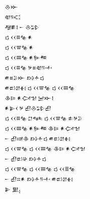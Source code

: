 <div class='block'>
<div class='line'>𒊮𒁍</div>
<div class='line'>𒊏𒀀𒄣</div>
<div class='line'>𒆷𒀾𒋙 𒀸 𒊮𒁉</div>
<div class='line'>𒌓 𒌋𒌋𒐋𒆚 𒀭</div>
<div class='line'>𒌓 𒌋𒌋𒐌𒆚 𒀭</div>
<div class='line'>𒌓 𒌋𒌋𒐍𒆚 𒀭𒌉𒍣</div>
<div class='line'>𒌓 𒌋𒌋𒐋𒆚 𒃻𒊺𒊏𒀀𒋾</div>
<div class='line'>𒌑𒊺𒊒𒁍 𒋳𒅆𒌓</div>
<div class='line'>𒌑𒆗𒇻𒈬 𒌓 𒌋𒌋𒐌𒆚 𒌓 𒌋𒌋𒐍𒆚</div>
<div class='line'>𒆠𒄿 𒀭𒉏𒈠 𒅁𒁍𒋙</div>
<div class='line'>𒀭𒉌𒌋 𒃻 𒌷𒊮𒁉𒌷</div>
<div class='line'>𒌓 𒌋𒌋𒐋𒆚 𒆸𒈝 𒌓 𒌋𒌋𒐌𒆚 𒉺𒃻𒊒</div>
<div class='line'>𒌓 𒌋𒌋𒐍𒆚 𒀭𒌉𒍣 𒆠𒄿 𒀭𒉏𒈠</div>
<div class='line'>𒀸 𒌷𒀏𒆠 𒋳𒅆𒌓 𒌑𒆗𒇻𒈬</div>
<div class='line'>𒌓 𒌋𒌋𒐌𒆚 𒌓 𒌋𒌋𒐍𒆚 𒆠𒄿 𒀭𒉏𒈠</div>
<div class='line'>𒀸 𒌷𒆗𒄩 𒋳𒅆𒌓</div>
<div class='line'>𒌓 𒌋𒌋𒐌𒆚 𒌓 𒌋𒌋𒐍𒆚 𒌓 𒌋𒌋𒑆𒆚</div>
<div class='line'>𒀸 𒌷𒇹𒀭 𒋳𒅆𒀀𒋾 𒌑𒆗𒇻𒈬</div>
<div class='line'>𒉌 𒅅</div>
</div>